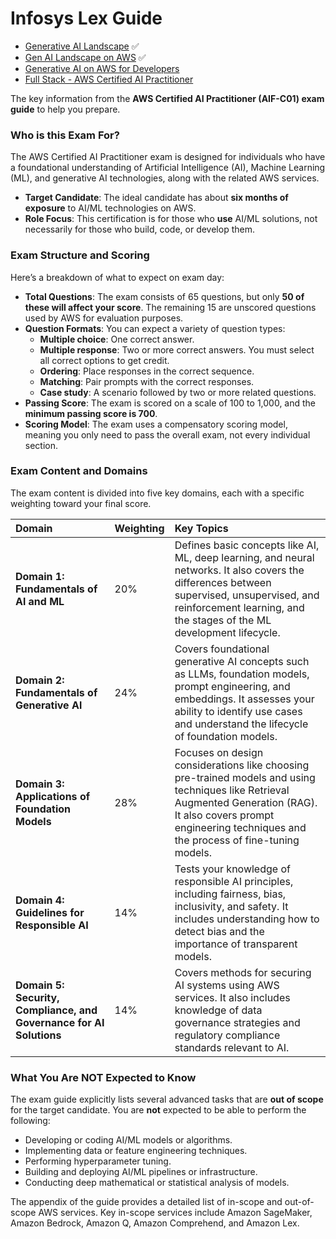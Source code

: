 # Infosys Lex Guide
- [Generative AI Landscape](https://lex.infosysapps.com/web/en/app/toc/lex_auth_013814231909638144748/overview) ✅
- [Gen AI Landscape on AWS](https://lex.infosysapps.com/web/en/app/toc/lex_auth_014019502766243840130/overview) ✅
- [Generative AI on AWS for Developers](https://lex.infosysapps.com/web/en/app/toc/lex_auth_014050681217818624245/overview)
- [Full Stack - AWS Certified AI Practitioner](https://lex.infosysapps.com/web/en/app/toc/lex_auth_014253616530931712264/overview)

The key information from the **AWS Certified AI Practitioner (AIF-C01) exam guide** to help you prepare.

### Who is this Exam For?

The AWS Certified AI Practitioner exam is designed for individuals who have a foundational understanding of Artificial Intelligence (AI), Machine Learning (ML), and generative AI technologies, along with the related AWS services.

* **Target Candidate**: The ideal candidate has about **six months of exposure** to AI/ML technologies on AWS.
* **Role Focus**: This certification is for those who **use** AI/ML solutions, not necessarily for those who build, code, or develop them.

### Exam Structure and Scoring

Here’s a breakdown of what to expect on exam day:

* **Total Questions**: The exam consists of 65 questions, but only **50 of these will affect your score**. The remaining 15 are unscored questions used by AWS for evaluation purposes.
* **Question Formats**: You can expect a variety of question types:
    * **Multiple choice**: One correct answer.
    * **Multiple response**: Two or more correct answers. You must select all correct options to get credit.
    * **Ordering**: Place responses in the correct sequence.
    * **Matching**: Pair prompts with the correct responses.
    * **Case study**: A scenario followed by two or more related questions.
* **Passing Score**: The exam is scored on a scale of 100 to 1,000, and the **minimum passing score is 700**.
* **Scoring Model**: The exam uses a compensatory scoring model, meaning you only need to pass the overall exam, not every individual section.

### Exam Content and Domains

The exam content is divided into five key domains, each with a specific weighting toward your final score.

| Domain | Weighting | Key Topics |
| :--- | :--- | :--- |
| **Domain 1: Fundamentals of Al and ML** | 20% | Defines basic concepts like AI, ML, deep learning, and neural networks. It also covers the differences between supervised, unsupervised, and reinforcement learning, and the stages of the ML development lifecycle. |
| **Domain 2: Fundamentals of Generative Al** | 24% | Covers foundational generative AI concepts such as LLMs, foundation models, prompt engineering, and embeddings. It assesses your ability to identify use cases and understand the lifecycle of foundation models. |
| **Domain 3: Applications of Foundation Models** | 28% | Focuses on design considerations like choosing pre-trained models and using techniques like Retrieval Augmented Generation (RAG). It also covers prompt engineering techniques and the process of fine-tuning models. |
| **Domain 4: Guidelines for Responsible AI** | 14% | Tests your knowledge of responsible AI principles, including fairness, bias, inclusivity, and safety. It includes understanding how to detect bias and the importance of transparent models. |
| **Domain 5: Security, Compliance, and Governance for AI Solutions** | 14% | Covers methods for securing AI systems using AWS services. It also includes knowledge of data governance strategies and regulatory compliance standards relevant to AI. |

### What You Are NOT Expected to Know

The exam guide explicitly lists several advanced tasks that are **out of scope** for the target candidate. You are **not** expected to be able to perform the following:

* Developing or coding AI/ML models or algorithms.
* Implementing data or feature engineering techniques.
* Performing hyperparameter tuning.
* Building and deploying AI/ML pipelines or infrastructure.
* Conducting deep mathematical or statistical analysis of models.

The appendix of the guide provides a detailed list of in-scope and out-of-scope AWS services. Key in-scope services include Amazon SageMaker, Amazon Bedrock, Amazon Q, Amazon Comprehend, and Amazon Lex.
